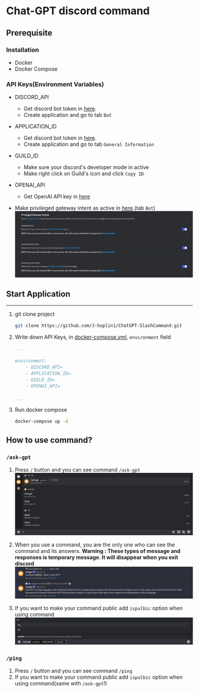 Chat-GPT discord command
===
## Prerequisite

### Installation 
- Docker
- Docker Compose

### API Keys(Environment Variables)
- DISCORD_API
    - Get discord bot token in [here](https://discord.com/developers/applications).
    - Create application and go to tab `Bot`
- APPLICATION_ID
    - Get discord bot token in [here](https://discord.com/developers/applications).
    - Create application and go to tab `General Information`
- GUILD_ID
    - Make sure your discord's developer mode in active
    - Make right click on Guild's icon and click `Copy ID`
- OPENAI_API
    - Get OpenAI API key in [here](https://platform.openai.com/docs/quickstart/build-your-application)

- Make privileged gateway intent as active in [here](https://discord.com/developers/applications).(tab `Bot`)
    ![img](img/4.png)

## Start Application
***

1. git clone project
    ```bash
    git clone https://github.com/J-hoplin1/ChatGPT-SlashCommand.git
    ```

2. Write down API Keys, in [docker-compose.yml](./docker-compose.yml), `environment` field
    ```yaml
    ...
    
    environment:
        - DISCORD_API=
        - APPLICATION_ID=
        - GUILD_ID=
        - OPENAI_API=
    
    ...
    ```

3. Run docker compose
    ```bash
    docker-compose up -d
    ```
## How to use command?

### `/ask-gpt`
1. Press `/` button and you can see command `/ask-gpt`
    ![img](./img/1.png)

2. When you use a command, you are the only one who can see the command and its answers. **Warning : These types of message and responses is temporary message. It will disappear when you exit discord**
    ![img](./img/2.png)
3. If you want to make your command public add `ispulbic` option when using command
    ![img](./img/3.png)

### `/ping`
1. Press `/` button and you can see command `/ping`
2. If you want to make your command public add `ispulbic` option when using command(same with `/ask-gpt`!)